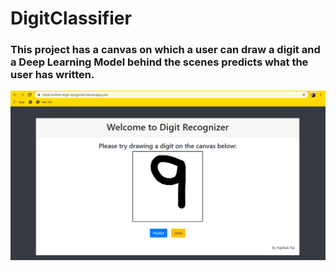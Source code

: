 # DigitClassifier

### This project has  a canvas on which a user can draw a digit and a Deep Learning Model behind the scenes predicts what the user has written. 

<img src="https://github.com/rajtilakls2510/DigitClassifier/blob/master/Project%20demo.png">
